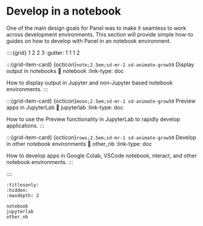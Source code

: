 # Develop in a notebook

One of the main design goals for Panel was to make it seamless to work across development environments. This section will provide simple how-to guides on how to develop with Panel in an notebook environment.

::::{grid} 1 2 2 3
:gutter: 1 1 1 2

:::{grid-item-card} {octicon}`note;2.5em;sd-mr-1 sd-animate-grow50` Display output in notebooks
:link: notebook
:link-type: doc

How to display output in Jupyter and non-Jupyter based notebook environments.
:::

:::{grid-item-card} {octicon}`moon;2.5em;sd-mr-1 sd-animate-grow50` Preview apps in JupyterLab
:link: jupyterlab
:link-type: doc

How to use the Preview functionality in JupyterLab to rapidly develop applications.
:::

:::{grid-item-card} {octicon}`rows;2.5em;sd-mr-1 sd-animate-grow50` Develop in other notebook environments
:link: other_nb
:link-type: doc

How to develop apps in Google Colab, VSCode notebook, nteract, and other notebook environments.
:::

::::

```{toctree}
:titlesonly:
:hidden:
:maxdepth: 2

notebook
jupyterlab
other_nb
```
